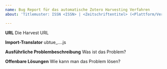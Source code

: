 ```yaml
---
name: Bug Report für das automatische Zotero Harvesting Verfahren
about: 'Titlemuster: ISSN <ISSN> | <Zeitschriftentitel> (<Plattform/Verlag>) | <Kurze Problembeschreibung>'

---
```


**URL**
Die Harvest URL

**Import-Translator**
  ubtue_....js
  
**Ausführliche Problembeschreibung**
Was ist das Problem?

**Offenbare Lösungen**
Wie kann man das Problem lösen?
